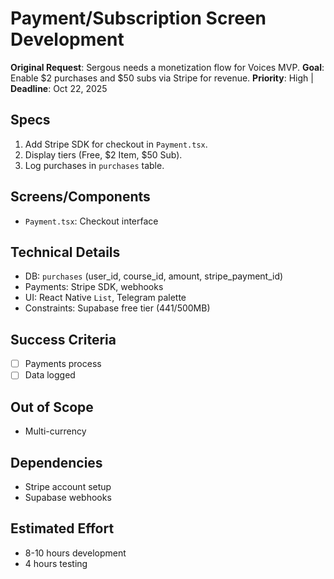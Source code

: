 # Payment/Subscription Screen Development

**Original Request**: Sergous needs a monetization flow for Voices MVP.
**Goal**: Enable $2 purchases and $50 subs via Stripe for revenue.
**Priority**: High | **Deadline**: Oct 22, 2025

## Specs

1. Add Stripe SDK for checkout in `Payment.tsx`.
2. Display tiers (Free, $2 Item, $50 Sub).
3. Log purchases in `purchases` table.

## Screens/Components

- `Payment.tsx`: Checkout interface

## Technical Details

- DB: `purchases` (user_id, course_id, amount, stripe_payment_id)
- Payments: Stripe SDK, webhooks
- UI: React Native `List`, Telegram palette
- Constraints: Supabase free tier (441/500MB)

## Success Criteria

- [ ] Payments process
- [ ] Data logged

## Out of Scope

- Multi-currency

## Dependencies

- Stripe account setup
- Supabase webhooks

## Estimated Effort

- 8-10 hours development
- 4 hours testing
